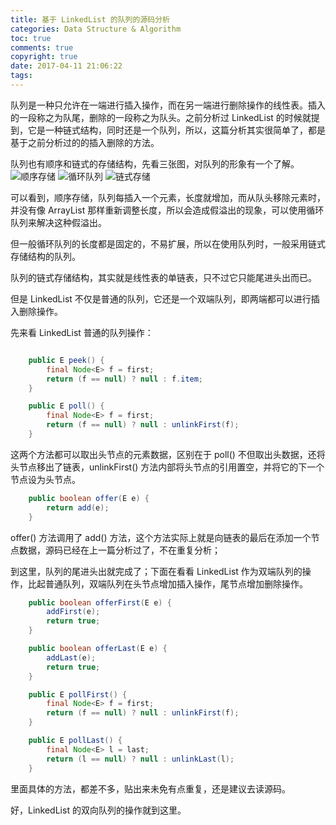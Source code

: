 ```yaml
---
title: 基于 LinkedList 的队列的源码分析
categories: Data Structure & Algorithm
toc: true
comments: true
copyright: true
date: 2017-04-11 21:06:22
tags:
---
```


队列是一种只允许在一端进行插入操作，而在另一端进行删除操作的线性表。插入的一段称之为队尾，删除的一段称之为队头。之前分析过 LinkedList 的时候就提到，它是一种链式结构，同时还是一个队列，所以，这篇分析其实很简单了，都是基于之前分析过的的插入删除的方法。

<!--more-->

队列也有顺序和链式的存储结构，先看三张图，对队列的形象有一个了解。
![顺序存储](/images/Structure/queue_seq.png)
![循环队列](/images/Structure/queue_seq_cycle.png)
![链式存储](/images/Structure/single_cycle_linked_list.png)

可以看到，顺序存储，队列每插入一个元素，长度就增加，而从队头移除元素时，并没有像 ArrayList 那样重新调整长度，所以会造成假溢出的现象，可以使用循环队列来解决这种假溢出。

但一般循环队列的长度都是固定的，不易扩展，所以在使用队列时，一般采用链式存储结构的队列。

队列的链式存储结构，其实就是线性表的单链表，只不过它只能尾进头出而已。

但是 LinkedList 不仅是普通的队列，它还是一个双端队列，即两端都可以进行插入删除操作。

先来看 LinkedList 普通的队列操作：

```java

    public E peek() {
        final Node<E> f = first;
        return (f == null) ? null : f.item;
    }

    public E poll() {
        final Node<E> f = first;
        return (f == null) ? null : unlinkFirst(f);
    }

```
这两个方法都可以取出头节点的元素数据，区别在于 poll() 不但取出头数据，还将头节点移出了链表，unlinkFirst() 方法内部将头节点的引用置空，并将它的下一个节点设为头节点。

```java
    public boolean offer(E e) {
        return add(e);
    }
```
offer() 方法调用了 add() 方法，这个方法实际上就是向链表的最后在添加一个节点数据，源码已经在上一篇分析过了，不在重复分析；

到这里，队列的尾进头出就完成了；下面在看看 LinkedList 作为双端队列的操作，比起普通队列，双端队列在头节点增加插入操作，尾节点增加删除操作。

```java
    public boolean offerFirst(E e) {
        addFirst(e);
        return true;
    }

    public boolean offerLast(E e) {
        addLast(e);
        return true;
    }

    public E pollFirst() {
        final Node<E> f = first;
        return (f == null) ? null : unlinkFirst(f);
    }

    public E pollLast() {
        final Node<E> l = last;
        return (l == null) ? null : unlinkLast(l);
    }

```
里面具体的方法，都差不多，贴出来未免有点重复，还是建议去读源码。

好，LinkedList 的双向队列的操作就到这里。


